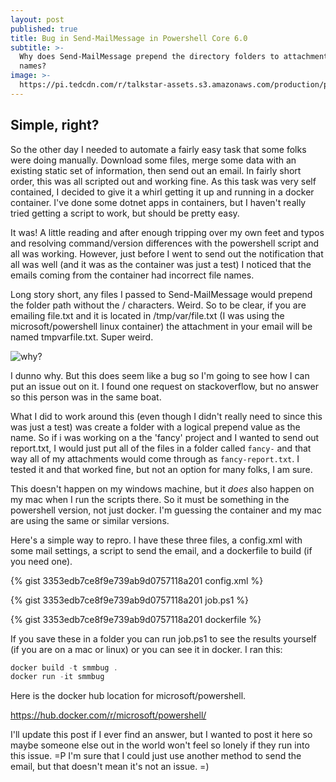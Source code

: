 ```yaml
---
layout: post
published: true
title: Bug in Send-MailMessage in Powershell Core 6.0
subtitle: >-
  Why does Send-MailMessage prepend the directory folders to attachment file
  names?
image: >-
  https://pi.tedcdn.com/r/talkstar-assets.s3.amazonaws.com/production/playlists/playlist_301/why_we_do_what_we_do_1200x627.jpg?c=1050%2C550&w=1050
---
```

## Simple, right?

So the other day I needed to automate a fairly easy task that some folks were doing manually. Download some files, merge some data with an existing static set of information, then send out an email. In fairly short order, this was all scripted out and working fine. As this task was very self contained, I decided to give it a whirl getting it up and running in a docker container. I've done some dotnet apps in containers, but I haven't really tried getting a script to work, but should be pretty easy.

It was! A little reading and after enough tripping over my own feet and typos and resolving command/version differences with the powershell script and all was working. However, just before I went to send out the notification that all was well (and it was as the container was just a test) I noticed that the emails coming from the container had incorrect file names.

Long story short, any files I passed to Send-MailMessage would prepend the folder path without the / characters. Weird. So to be clear, if you are emailing file.txt and it is located in /tmp/var/file.txt (I was using the microsoft/powershell linux container) the attachment in your email will be named tmpvarfile.txt. Super weird. 

![why?](https://finallygettingdowntobrasstacks.files.wordpress.com/2012/08/why1.gif)

I dunno why. But this does seem like a bug so I'm going to see how I can put an issue out on it. I found one request on stackoverflow, but no answer so this person was in the same boat.

What I did to work around this (even though I didn't really need to since this was just a test) was create a folder with a logical prepend value as the name. So if i was working on a the 'fancy' project and I wanted to send out report.txt, I would just put all of the files in a folder called `fancy-` and that way all of my attachments would come through as `fancy-report.txt`. I tested it and that worked fine, but not an option for many folks, I am sure.

This doesn't happen on my windows machine, but it *does* also happen on my mac when I run the scripts there. So it must be something in the powershell version, not just docker. I'm guessing the container and my mac are using the same or similar versions.

Here's a simple way to repro. I have these three files, a config.xml with some mail settings, a script to send the email, and a dockerfile to build (if you need one).

{% gist 3353edb7ce8f9e739ab9d0757118a201 config.xml %}

{% gist 3353edb7ce8f9e739ab9d0757118a201 job.ps1 %}

{% gist 3353edb7ce8f9e739ab9d0757118a201 dockerfile %}

If you save these in a folder you can run job.ps1 to see the results yourself (if you are on a mac or linux) or you can see it in docker. I ran this:

```powershell
docker build -t smmbug .
docker run -it smmbug
```

Here is the docker hub location for microsoft/powershell. 

https://hub.docker.com/r/microsoft/powershell/

I'll update this post if I ever find an answer, but I wanted to post it here so maybe someone else out in the world won't feel so lonely if they run into this issue. =P I'm sure that I could just use another method to send the email, but that doesn't mean it's not an issue. =)
